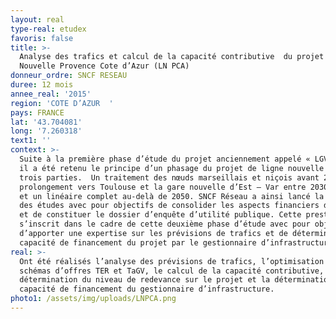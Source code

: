```yaml
---
layout: real
type-real: etudex
favoris: false
title: >-
  Analyse des trafics et calcul de la capacité contributive  du projet de Ligne
  Nouvelle Provence Cote d’Azur (LN PCA)
donneur_ordre: SNCF RESEAU
duree: 12 mois
annee_real: '2015'
region: 'COTE D’AZUR  '
pays: FRANCE
lat: '43.704081'
long: '7.260318'
text1: ''
context: >-
  Suite à la première phase d’étude du projet anciennement appelé « LGV PACA »,
  il a été retenu le principe d’un phasage du projet de ligne nouvelle PCA en
  trois parties.  Un traitement des nœuds marseillais et niçois avant 2030, un
  prolongement vers Toulouse et la gare nouvelle d’Est – Var entre 2030 et 2050
  et un linéaire complet au-delà de 2050. SNCF Réseau a ainsi lancé la phase 2
  des études avec pour objectifs de consolider les aspects financiers du projet
  et de constituer le dossier d’enquête d’utilité publique. Cette prestation
  s’inscrit dans le cadre de cette deuxième phase d’étude avec pour objectifs
  d’apporter une expertise sur les prévisions de trafics et de déterminer la
  capacité de financement du projet par le gestionnaire d’infrastructure.
real: >-
  Ont été réalisés l’analyse des prévisions de trafics, l’optimisation des
  schémas d’offres TER et TaGV, le calcul de la capacité contributive, la
  détermination du niveau de redevance sur le projet et la détermination de la
  capacité de financement du gestionnaire d’infrastructure.
photo1: /assets/img/uploads/LNPCA.png
---
```


